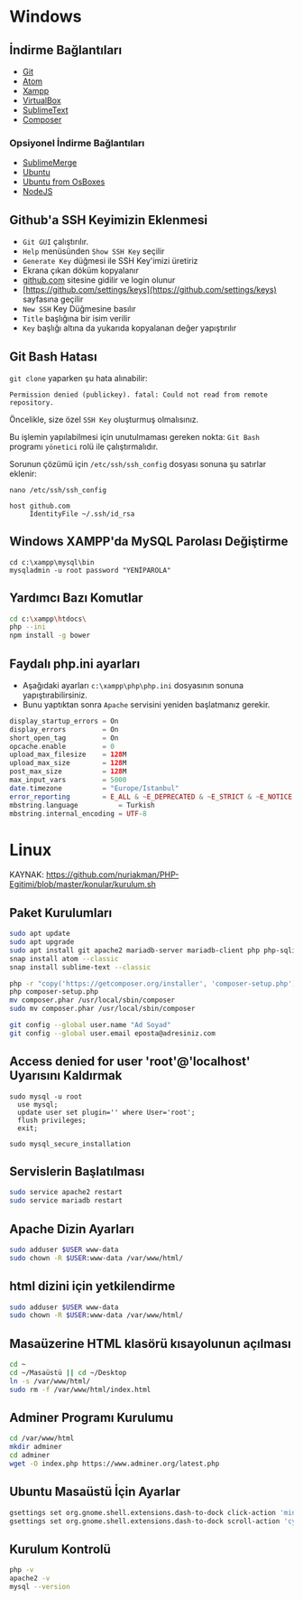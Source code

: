 
# Windows

## İndirme Bağlantıları
- [Git](https://github.com/git-for-windows/git/releases/download/v2.25.0.windows.1/Git-2.25.0-64-bit.exe)
- [Atom](https://atom-installer.github.com/v1.43.0/AtomSetup-x64.exe)
- [Xampp](https://downloadsapachefriends.global.ssl.fastly.net/7.4.1/xampp-windows-x64-7.4.1-0-VC15-installer.exe)
- [VirtualBox](https://download.virtualbox.org/virtualbox/6.1.2/VirtualBox-6.1.2-135663-Win.exe)
- [SublimeText](https://download.sublimetext.com/Sublime%20Text%20Build%203211%20x64%20Setup.exe)
- [Composer](https://getcomposer.org/Composer-Setup.exe)

### Opsiyonel İndirme Bağlantıları
- [SublimeMerge](https://download.sublimetext.com/sublime_merge_build_1119_x64_setup.exe)
- [Ubuntu](http://releases.ubuntu.com/19.10/ubuntu-19.10-desktop-amd64.iso)
- [Ubuntu from OsBoxes](https://netcologne.dl.sourceforge.net/project/osboxes/v/vb/55-U-u/19.10/U19_10-VB-64bit.7z)
- [NodeJS](https://nodejs.org/dist/v12.14.1/node-v12.14.1-x86.msi)

## Github'a SSH Keyimizin Eklenmesi
- `Git GUI` çalıştırılır. 
- `Help` menüsünden `Show SSH Key` seçilir
- `Generate Key` düğmesi ile SSH Key'imizi üretiriz
- Ekrana çıkan döküm kopyalanır
- [github.com](https://github.com/) sitesine gidilir ve login olunur
- [https://github.com/settings/keys](https://github.com/settings/keys) sayfasına geçilir
- `New SSH` Key Düğmesine basılır
- `Title` başlığına bir isim verilir
- `Key` başlığı altına da yukarıda kopyalanan değer yapıştırılır

## Git Bash Hatası
`git clone` yaparken şu hata alınabilir:

`Permission denied (publickey). fatal: Could not read from remote repository.`

Öncelikle, size özel `SSH Key` oluşturmuş olmalısınız.

Bu işlemin yapılabilmesi için unutulmaması gereken nokta: `Git Bash` programı `yönetici` rolü ile çalıştırmalıdır.

Sorunun çözümü için `/etc/ssh/ssh_config` dosyası sonuna şu satırlar eklenir:
```
nano /etc/ssh/ssh_config

host github.com
     IdentityFile ~/.ssh/id_rsa
```

## Windows XAMPP'da MySQL Parolası Değiştirme
```
cd c:\xampp\mysql\bin
mysqladmin -u root password "YENİPAROLA"
```

## Yardımcı Bazı Komutlar
```BASH
cd c:\xampp\htdocs\
php --ini
npm install -g bower
```


## Faydalı php.ini ayarları
- Aşağıdaki ayarları `c:\xampp\php\php.ini` dosyasının sonuna yapıştırabilirsiniz. 
- Bunu yaptıktan sonra `Apache` servisini yeniden başlatmanız gerekir.

```PHP
display_startup_errors = On
display_errors         = On
short_open_tag         = On
opcache.enable         = 0
upload_max_filesize    = 128M
upload_max_size        = 128M
post_max_size          = 128M
max_input_vars         = 5000
date.timezone          = "Europe/Istanbul"
error_reporting        = E_ALL & ~E_DEPRECATED & ~E_STRICT & ~E_NOTICE & ~E_WARNING
mbstring.language          = Turkish
mbstring.internal_encoding = UTF-8
```


# Linux

KAYNAK: https://github.com/nuriakman/PHP-Egitimi/blob/master/konular/kurulum.sh

## Paket Kurulumları
```BASH
sudo apt update
sudo apt upgrade
sudo apt install git apache2 mariadb-server mariadb-client php php-sqlite3 php-mbstring php-gd php-imagick php-bcmath php-dom php-zip php-soap -y
snap install atom --classic
snap install sublime-text --classic

php -r "copy('https://getcomposer.org/installer', 'composer-setup.php');"
php composer-setup.php 
mv composer.phar /usr/local/sbin/composer
sudo mv composer.phar /usr/local/sbin/composer

git config --global user.name "Ad Soyad"
git config --global user.email eposta@adresiniz.com

```

## Access denied for user 'root'@'localhost' Uyarısını Kaldırmak
```MYSQL
sudo mysql -u root
  use mysql;
  update user set plugin='' where User='root';
  flush privileges;
  exit;

sudo mysql_secure_installation
```


## Servislerin Başlatılması
```BASH
sudo service apache2 restart
sudo service mariadb restart
```


## Apache Dizin Ayarları
```BASH
sudo adduser $USER www-data
sudo chown -R $USER:www-data /var/www/html/
```

## html dizini için yetkilendirme
```BASH
sudo adduser $USER www-data
sudo chown -R $USER:www-data /var/www/html/
```


## Masaüzerine HTML klasörü kısayolunun açılması
```BASH
cd ~
cd ~/Masaüstü || cd ~/Desktop
ln -s /var/www/html/
sudo rm -f /var/www/html/index.html
```

## Adminer Programı Kurulumu
```BASH
cd /var/www/html
mkdir adminer
cd adminer
wget -O index.php https://www.adminer.org/latest.php
```


## Ubuntu Masaüstü İçin Ayarlar
```BASH
gsettings set org.gnome.shell.extensions.dash-to-dock click-action 'minimize'
gsettings set org.gnome.shell.extensions.dash-to-dock scroll-action 'cycle-windows'
```

## Kurulum Kontrolü
```BASH
php -v
apache2 -v
mysql --version
```




